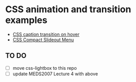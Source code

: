 # CSS animation and transition examples

- [CSS caption transition on hover](https://front-end-materials.github.io/css-animation-transition/image-caption/)
- [CSS Compact Slideout Menu](https://front-end-materials.github.io/css-animation-transition/compact-slideout-menu/)

## TO DO

- [ ] move css-lightbox to this repo
- [ ] update MEDS2007 Lecture 4 with above